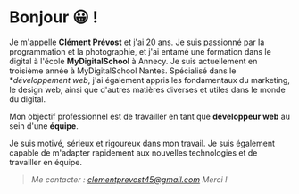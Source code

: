 # Bonjour :grinning: !

Je m'appelle **Clément Prévost** et j'ai 20 ans. Je suis passionné par la programmation et la photographie, et j'ai entamé une formation dans le digital à l'école **MyDigitalSchool** à Annecy. Je suis actuellement en troisième année à MyDigitalSchool Nantes. Spécialisé dans le **développement web*, j'ai également appris les fondamentaux du marketing, le design web, ainsi que d'autres matières diverses et utiles dans le monde du digital.

Mon objectif professionnel est de travailler en tant que **développeur web** au sein d'une **équipe**.

Je suis motivé, sérieux et rigoureux dans mon travail. Je suis également capable de m'adapter rapidement aux nouvelles technologies et de travailler en équipe.

> *Me contacter : clementprevost45@gmail.com*
> *Merci !* 

